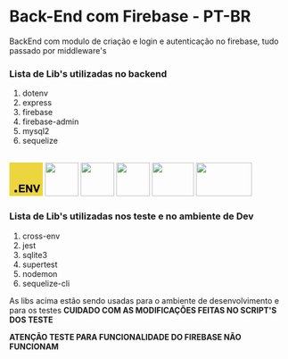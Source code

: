   <h1> Back-End com Firebase - PT-BR </h1>

<p>
    BackEnd com modulo de criação e login e autenticação no firebase, tudo passado por middleware's
 </p>

<h3> Lista de Lib's utilizadas no backend </h3>
 <ol>
  <li>dotenv </li>
  <li>express </li>
  <li>firebase </li>
  <li>firebase-admin </li>
  <li>mysql2 </li>
  <li>sequelize </li>
 </ol>

<div style="display: inline_block"><br>
  <img height="60" width="60" src="https://raw.githubusercontent.com/motdotla/dotenv/master/dotenv.png"> 
  <img height="60" width="60" src="https://w7.pngwing.com/pngs/846/87/png-transparent-mean-solution-stack-express-js-node-js-javascript-github-text-trademark-logo.png"> 
  <img height="60" width="60" src="https://img1.gratispng.com/20180609/ryh/kisspng-firebase-cloud-messaging-google-cloud-messaging-api-as-a-service-5b1bf782ac0ca2.2103995315285594907047.jpg"> 
  <img height="60" width="60" src="https://img1.gratispng.com/20180609/ryh/kisspng-firebase-cloud-messaging-google-cloud-messaging-api-as-a-service-5b1bf782ac0ca2.2103995315285594907047.jpg"> 
  <img height="60" width="75" src="https://www.pngfind.com/pngs/m/168-1682233_mysql-mysql-logo-circle-hd-png-download.png">
  <img height="60" width="100" src="https://www.luiztools.com.br/wp-content/uploads/2021/01/sequelize.png">     
</div>

<h3>Lista de Lib's utilizadas nos teste e no ambiente de Dev</h3>
<ol>
  <li>cross-env </li>
  <li>jest </li>
  <li>sqlite3 </li>
  <li>supertest </li>
  <li>nodemon </li>
  <li>sequelize-cli </li>
 </ol>
<p>
  As libs acima estão sendo usadas para o ambiente de desenvolvimento e para os testes <b>CUIDADO COM AS MODIFICAÇÕES FEITAS NO SCRIPT'S DOS TESTE </b>

  <p><b>ATENÇÃO TESTE PARA FUNCIONALIDADE DO FIREBASE NÃO FUNCIONAM</b></p>
</p>
